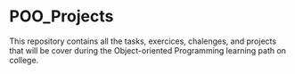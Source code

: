# POO_Projects
This repository contains all the tasks, exercices, chalenges, and projects that will be cover during the Object-oriented Programming learning path on college. 
